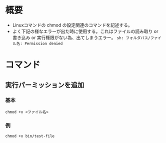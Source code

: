 # 概要
- Linuxコマンドの chmod の設定関連のコマンドを記述する。
- よく下記の様なエラーが出た時に使用する。これはファイルの読み取り or 書き込み or 実行権限がない為、出てしまうエラー。
```sh: フォルダパス/ファイル名: Permission denied```

# コマンド
## 実行パーミッションを追加
### 基本
```shell
chmod +x <ファイル名>
```

### 例
```shell
chmod +x bin/test-file
```
